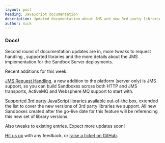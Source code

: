 ```yaml
---
layout: post
heading: JavaScript documentation
description: Updated documentation about JMS and new 3rd party libraries.
author: nick
---
```


### Docs!

Second round of documentation updates are in, more tweaks to request handling , supported libraries and the more details about the JMS implementation for the Sandbox Server deployments.

Recent additions for this week:

[JMS Request Handling](https://getsandbox.com/docs/jms-request-handling), a new addition to the platform (server only) is JMS support, so you can build Sandboxes across both HTTP and JMS transports, ActiveMQ and Websphere MQ support to start with.

[Supported 3rd party JavaScript libraries available out-of-the box](https://getsandbox.com/docs/js-libraries), extended the list to cover the new versions of 3rd party libraries we support. All new Sandboxes created after the go-live date for this feature will be referencing this new set of library versions.

Also tweaks to existing entries. Expect more updates soon! 

[Hit us up](https://twitter.com/_getsandbox) with any feedback, or [raise a ticket on GitHub](https://github.com/getsandbox/feedback/issues).